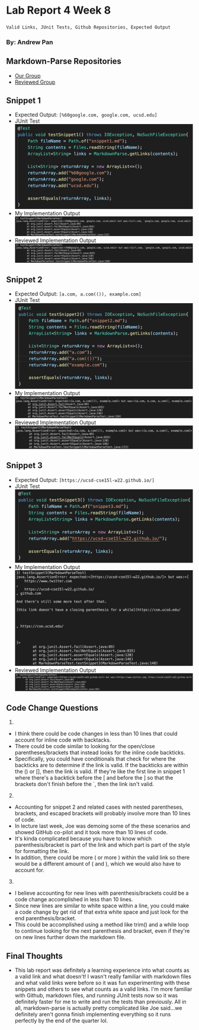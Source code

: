# Lab Report 4 Week 8
`Valid Links, JUnit Tests, Github Repositories, Expected Output`
### By: Andrew Pan

## Markdown-Parse Repositories
- [Our Group](https://github.com/pandrew99/markdown-parse)
- [Reviewed Group](https://github.com/PierreBeur/markdown-parse)

## Snippet 1
- Expected Output: 
`[%60google.com, google.com, ucsd.edu]`
- JUnit Test![JUnit Test](testsnippet1.png)
- My Implementation Output![mine](mysnippet1.png)
- Reviewed Implementation Output![theirs](theirsnippet1.png)

## Snippet 2
- Expected Output: 
`[a.com, a.com(()), example.com]`
- JUnit Test![JUnit Test](testsnippet2.png)
- My Implementation Output![mine](mysnippet2.png)
- Reviewed Implementation Output![theirs](theirsnippet2.png)

## Snippet 3
- Expected Output: 
`[https://ucsd-cse15l-w22.github.io/]`
- JUnit Test![JUnit Test](testsnippet3.png)
- My Implementation Output![mine](mysnippet3.png)
- Reviewed Implementation Output![theirs](theirsnippet3.png)

## Code Change Questions
1. 
- I think there could be code changes in less than 10 lines that could account for inline code with backtacks. 
- There could be code similar to looking for the open/close parentheses/brackets that instead looks for the inline code backticks.
- Specifically, you could have conditionals that check for where the backticks are to determine if the link is valid. If the backticks are within the () or [], then the link is valid. If they're like the first line in snippet 1 where there's a backtick before the [ and before the ] so that the brackets don't finish before the `, then the link isn't valid. 
2. 
- Accounting for snippet 2 and related cases with nested parentheses, brackets, and escaped brackets will probably involve more than 10 lines of code. 
- In lecture last week, Joe was demoing some of the these scenarios and showed GitHub co-pilot and it took more than 10 lines of code. 
- It's kinda complicated because you have to know which parenthesis/bracket is part of the link and which part is part of the style for formatting the link. 
- In addition, there could be more ( or more ) within the valid link so there would be a different amount of ( and ), which we would also have to account for. 
3. 
- I believe accounting for new lines with parenthesis/brackets could be a code change accomplished in less than 10 lines. 
- Since new lines are similar to white space within a line, you could make a code change by get rid of that extra white space and just look for the end parenthesis/bracket. 
- This could be accomplished using a method like trim() and a while loop to continue looking for the next parenthesis and bracket, even if they're on new lines further down the markdown file. 

## Final Thoughts
- This lab report was definitely a learning experience into what counts as a valid link and what doesn't! I wasn't really familiar with markdown files and what valid links were before so it was fun experimenting with these snippets and others to see what counts as a valid links. I'm more familiar with Github, markdown files, and running JUnit tests now so it was definitely faster for me to write and run the tests than previously. All in all, markdown-parse is actually pretty complicated like Joe said...we definitely aren't gonna finish implementing everything so it runs perfectly by the end of the quarter lol. 
